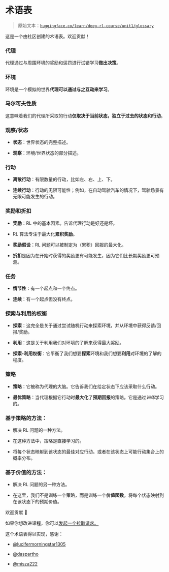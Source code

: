 # 术语表

> 原始文本：[`huggingface.co/learn/deep-rl-course/unit1/glossary`](https://huggingface.co/learn/deep-rl-course/unit1/glossary)

这是一个由社区创建的术语表。欢迎贡献！

### 代理

代理通过与周围环境的奖励和惩罚进行试错学习**做出决策**。

### 环境

环境是一个模拟的世界**代理可以通过与之互动来学习**。

### 马尔可夫性质

这意味着我们的代理所采取的行动**仅取决于当前状态，独立于过去的状态和行动**。

### 观察/状态

+   **状态**：世界状态的完整描述。

+   **观察**：环境/世界状态的部分描述。

### 行动

+   **离散行动**：有限数量的行动，比如左、右、上、下。

+   **连续行动**：行动的无限可能性；例如，在自动驾驶汽车的情况下，驾驶场景有无限可能发生的行动。

### 奖励和折扣

+   **奖励**：RL 中的基本因素。告诉代理行动是好还是坏。

+   RL 算法专注于最大化**累积奖励**。

+   **奖励假设**：RL 问题可以被制定为（累积）回报的最大化。

+   **折扣**是因为在开始时获得的奖励更有可能发生，因为它们比长期奖励更可预测。

### 任务

+   **情节性**：有一个起点和一个终点。

+   **连续**：有一个起点但没有终点。

### 探索与利用的权衡

+   **探索**：这完全是关于通过尝试随机行动来探索环境，并从环境中获得反馈/回报/奖励。

+   **利用**：这是关于利用我们对环境的了解来获得最大奖励。

+   **探索-利用权衡**：它平衡了我们想要**探索**环境和我们想要**利用**对环境的了解的程度。

### 策略

+   **策略**：它被称为代理的大脑。它告诉我们在给定状态下应该采取什么行动。

+   **最优策略**：当代理根据它行动时**最大化**了**预期回报**的策略。它是通过*训练*学习的。

### 基于策略的方法：

+   解决 RL 问题的一种方法。

+   在这种方法中，策略是直接学习的。

+   将每个状态映射到该状态的最佳对应行动。或者在该状态上可能行动集合上的概率分布。

### 基于价值的方法：

+   解决 RL 问题的另一种方法。

+   在这里，我们不是训练一个策略，而是训练一个**价值函数**，将每个状态映射到在该状态下的预期价值。

欢迎贡献 🤗

如果你想改进课程，你可以[发起一个拉取请求。](https://github.com/huggingface/deep-rl-class/pulls)

这个术语表得以实现，感谢：

+   [@lucifermorningstar1305](https://github.com/lucifermorningstar1305)

+   [@daspartho](https://github.com/daspartho)

+   [@misza222](https://github.com/misza222)
